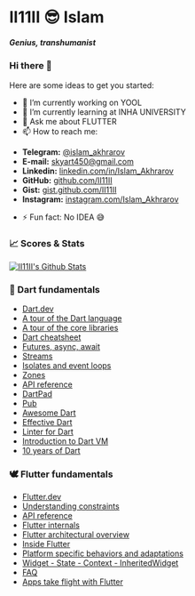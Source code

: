 # II11II 😎 Islam  
##### Genius, transhumanist

### Hi there 👋


Here are some ideas to get you started:

- 🔭 I’m currently working on YOOL
- 🌱 I’m currently learning at INHA UNIVERSITY
- 💬 Ask me about FLUTTER
- 📫 How to reach me:  
 + **Telegram:** [@islam_akhrarov](https://t.me/islam_akhrarov)   
 + **E-mail:** [skyart450@gmail.com](mailto:skyart450@gmail.com)  
 + **Linkedin:** [linkedin.com/in/Islam_Akhrarov](https://www.linkedin.com/in/islam-akhrarov-35b191174/)  
 + **GitHub:** [github.com/II11II](https://github.com/II11II/)  
 + **Gist:** [gist.github.com/II11II](https://gist.github.com/II11II)    
 + **Instagram:** [instagram.com/Islam_Akhrarov](https://www.instagram.com/islam_akhrarov/)   
- ⚡ Fun fact: No IDEA 😅


  
  


  
### 📈 Scores & Stats  
  
[![II11II's Github Stats](https://github-readme-stats.vercel.app/api?username=II11II&count_private=true&theme=default&show_icons=true)](https://github.com/II11II)  

  
  
### 🎯 Dart fundamentals
  
 + [Dart.dev](https://dart.dev/)  
 + [A tour of the Dart language](https://dart.dev/guides/language/language-tour)   
 + [A tour of the core libraries](https://dart.dev/guides/libraries/library-tour)  
 + [Dart cheatsheet](https://dart.dev/codelabs/dart-cheatsheet)  
 + [Futures, async, await](https://dart.dev/codelabs/dart-cheatsheet)  
 + [Streams](https://dart.dev/tutorials/language/streams)  
 + [Isolates and event loops](https://medium.com/dartlang/dart-asynchronous-programming-isolates-and-event-loops-bffc3e296a6a)  
 + [Zones](https://dart.dev/articles/archive/zones)  
 + [API reference](https://api.dart.dev/dev/)  
 + [DartPad](https://dartpad.dev/)  
 + [Pub](https://pub.dev/)  
 + [Awesome Dart](https://github.com/yissachar/awesome-dart)  
 + [Effective Dart](https://dart.dev/guides/language/effective-dart)  
 + [Linter for Dart](https://dart-lang.github.io/linter/lints/)  
 + [Introduction to Dart VM](https://mrale.ph/dartvm/)  
 + [10 years of Dart](https://mrale.ph/talks/vmil2020/)  
  
  
### 🕊️ Flutter fundamentals
  
 + [Flutter.dev](https://flutter.dev/)  
 + [Understanding constraints](https://flutter.dev/docs/development/ui/layout/constraints)  
 + [API reference](https://master-api.flutter.dev/)  
 + [Flutter internals](https://www.didierboelens.com/2019/09/flutter-internals/) 
 + [Flutter architectural overview](https://flutter.dev/docs/resources/architectural-overview)  
 + [Inside Flutter](https://flutter.dev/docs/resources/inside-flutter)  
 + [Platform specific behaviors and adaptations](https://flutter.dev/docs/resources/platform-adaptations)  
 + [Widget - State - Context - InheritedWidget](https://www.didierboelens.com/2018/06/widget-state-context-inheritedwidget)  
 + [FAQ](https://flutter.dev/docs/resources/faq)  
 + [Apps take flight with Flutter](https://flutter.dev/showcase) 
  
  
